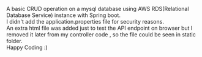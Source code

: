A basic CRUD operation on a mysql database using AWS RDS(Relational Database Service) instance with Spring boot. <br>
I didn't add the application.properties file for security reasons. <br>
An extra html file was added just to test the API endpoint on browser but I removed it later from my controller code , so the file could be seen in static folder. <br>
Happy Coding :)

